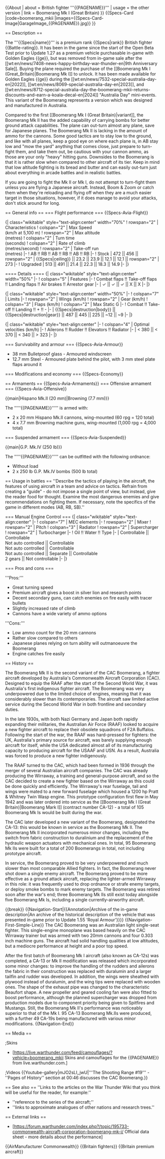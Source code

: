 {{About
| about = British fighter '''{{PAGENAME}}'''
| usage = the other version
| link = Boomerang Mk I (Great Britain)
}}
{{Specs-Card
|code=boomerang_mkii
|images={{Specs-Card-Image|GarageImage_{{PAGENAME}}.jpg}}
}}

== Description ==
<!-- ''In the description, the first part should be about the history of and the creation and combat usage of the aircraft, as well as its key features. In the second part, tell the reader about the aircraft in the game. Insert a screenshot of the vehicle, so that if the novice player does not remember the vehicle by name, he will immediately understand what kind of vehicle the article is talking about.'' -->
The '''{{Specs|name}}''' is a premium rank {{Specs|rank}} British fighter {{Battle-rating}}. It has been in the game since the start of the Open Beta Test prior to Update 1.27 as a premium vehicle purchasable in-game with Golden Eagles {{ge}}, but was removed from in-game sale after the [[wt:en/news/7408-news-happy-birthday-war-thunder-en|9th Anniversary Sale]]. Buying the plane required the purchase of the [[Boomerang Mk I (Great_Britain)|Boomerang Mk I]] to unlock. It has been made available for Golden Eagles {{ge}} during the [[wt:en/news/7532-special-australia-day-en|2022]], [[wt:en/news/8069-special-australia-day-en|2023]], and [[wt:en/news/8712-special-australia-day-the-boomerang-mkii-returns-discounts-and-earn-a-koala-decal-en|2024]] "Australia Day" mini-events. This variant of the Boomerang represents a version which was designed and manufactured in Australia.

Compared to the first [[Boomerang Mk I (Great Britain)|variant]], the Boomerang Mk II has the added capability of carrying bombs for better ground attack capabilities. The plane can out-turn almost any plane, save for Japanese planes. The Boomerang Mk II is lacking in the amount of ammo for the cannons. Some good tactics are to stay low to the ground, and like with all planes, keep a good eye on where each plane is, in AB stay low and "mow the yard" anything that comes close, just prepare to turn-fight them, and take them out, be cautious with your cannon ammo, as those are your only "heavy" hitting guns. Downsides to the Boomerang is that it is rather slow when compared to other aircraft of its tier. Keep in mind that low altitude fighting is its bread and butter and can easily out-turn just about everything in arcade battles and in realistic battles.

If you are going to fight the Mk II or Mk I, do not attempt to turn-fight them unless you are flying a Japanese aircraft. Instead, Boom & Zoom or catch them when they're reloading and flying off when they are a much easier target in those situations, however, if it does manage to avoid your attacks, don't stick around for long.

== General info ==
=== Flight performance ===
{{Specs-Avia-Flight}}
<!-- ''Describe how the aircraft behaves in the air. Speed, manoeuvrability, acceleration and allowable loads - these are the most important characteristics of the vehicle.'' -->

{| class="wikitable" style="text-align:center" width="70%"
! rowspan="2" | Characteristics
! colspan="2" | Max Speed<br>(km/h at 5,100 m)
! rowspan="2" | Max altitude<br>(metres)
! colspan="2" | Turn time<br>(seconds)
! colspan="2" | Rate of climb<br>(metres/second)
! rowspan="2" | Take-off run<br>(metres)
|-
! AB !! RB !! AB !! RB !! AB !! RB
|-
! Stock
| 472 || 456 || rowspan="2" | {{Specs|ceiling}} || 23.2 || 23.9 || 12.1 || 12.1 || rowspan="2" | 273
|-
! Upgraded
| 513 || 491 || 21.4 || 22.3 || 18.3 || 14.9
|-
|}

==== Details ====
{| class="wikitable" style="text-align:center" width="50%"
|-
! colspan="5" | Features
|-
! Combat flaps !! Take-off flaps !! Landing flaps !! Air brakes !! Arrestor gear
|-
| ✓ || ✓ || ✓ || X || X     <!-- ✓ -->
|-
|}

{| class="wikitable" style="text-align:center" width="50%"
|-
! colspan="7" | Limits
|-
! rowspan="2" | Wings (km/h)
! rowspan="2" | Gear (km/h)
! colspan="3" | Flaps (km/h)
! colspan="2" | Max Static G
|-
! Combat !! Take-off !! Landing !! + !! -
|-
| {{Specs|destruction|body}} || {{Specs|destruction|gear}} || 487 || 445 || 225 || ~12 || ~9
|-
|}

{| class="wikitable" style="text-align:center"
|-
! colspan="4" | Optimal velocities (km/h)
|-
! Ailerons !! Rudder !! Elevators !! Radiator
|-
| < 380 || < 370 || < 340 || > 323
|-
|}

=== Survivability and armour ===
{{Specs-Avia-Armour}}
<!-- ''Examine the survivability of the aircraft. Note how vulnerable the structure is and how secure the pilot is, whether the fuel tanks are armoured, etc. Describe the armour, if there is any, and also mention the vulnerability of other critical aircraft systems.'' -->

* 38 mm Bulletproof glass - Armoured windscreen
* 12.7 mm Steel - Armoured plate behind the pilot, with 3 mm steel plate flaps around it

=== Modifications and economy ===
{{Specs-Economy}}

== Armaments ==
{{Specs-Avia-Armaments}}
=== Offensive armament ===
{{Specs-Avia-Offensive}}
<!-- ''Describe the offensive armament of the aircraft, if any. Describe how effective the cannons and machine guns are in a battle, and also what belts or drums are better to use. If there is no offensive weaponry, delete this subsection.'' -->
{{main|Hispano Mk.II (20 mm)|Browning (7.7 mm)}}

The '''''{{PAGENAME}}''''' is armed with:

* 2 x 20 mm Hispano Mk.II cannons, wing-mounted (60 rpg = 120 total)
* 4 x 7.7 mm Browning machine guns, wing-mounted (1,000 rpg = 4,000 total)

=== Suspended armament ===
{{Specs-Avia-Suspended}}
<!-- ''Describe the aircraft's suspended armament: additional cannons under the wings, bombs, rockets and torpedoes. This section is especially important for bombers and attackers. If there is no suspended weaponry remove this subsection.'' -->
{{main|G.P. Mk.IV (250 lb)}}

The '''''{{PAGENAME}}''''' can be outfitted with the following ordnance:

* Without load
* 2 x 250 lb G.P. Mk.IV bombs (500 lb total)

== Usage in battles ==
''Describe the tactics of playing in the aircraft, the features of using aircraft in a team and advice on tactics. Refrain from creating a "guide" - do not impose a single point of view, but instead, give the reader food for thought. Examine the most dangerous enemies and give recommendations on fighting them. If necessary, note the specifics of the game in different modes (AB, RB, SB).''

=== Manual Engine Control ===
{| class="wikitable" style="text-align:center"
|-
! colspan="7" | MEC elements
|-
! rowspan="2" | Mixer
! rowspan="2" | Pitch
! colspan="3" | Radiator
! rowspan="2" | Supercharger
! rowspan="2" | Turbocharger
|-
! Oil !! Water !! Type
|-
| Controllable || Controllable<br>Not auto controlled || Controllable<br>Not auto controlled || Controllable<br>Not auto controlled || Separate || Controllable<br>2 gears || Not controllable
|-
|}

=== Pros and cons ===
<!-- ''Summarise and briefly evaluate the vehicle in terms of its characteristics and combat effectiveness. Mark its pros and cons in the bulleted list. Try not to use more than 6 points for each of the characteristics. Avoid using categorical definitions such as "bad", "good" and the like - use substitutions with softer forms such as "inadequate" and "effective".'' -->

'''Pros:'''

* Great turning speed
* Premium aircraft gives a boost in silver lion and research points
* Decent secondary guns, can catch enemies on fire easily with tracer bullets
* Slightly increased rate of climb
* Cannons have a wide variety of ammo options

'''Cons:'''

* Low ammo count for the 20 mm cannons
* Rather slow compared to others
* Japanese planes relying on turn ability will outmanoeuvre the Boomerang
* Engine catches fire easily

== History ==
<!-- ''Describe the history of the creation and combat usage of the aircraft in more detail than in the introduction. If the historical reference turns out to be too long, take it to a separate article, taking a link to the article about the vehicle and adding a block "/History" (example: <nowiki>https://wiki.warthunder.com/(Vehicle-name)/History</nowiki>) and add a link to it here using the <code>main</code> template. Be sure to reference text and sources by using <code><nowiki><ref></ref></nowiki></code>, as well as adding them at the end of the article with <code><nowiki><references /></nowiki></code>. This section may also include the vehicle's dev blog entry (if applicable) and the in-game encyclopedia description (under <code><nowiki>=== In-game description ===</nowiki></code>, also if applicable).'' -->
The Boomerang Mk II is the second variant of the CAC Boomerang, a fighter aircraft developed by Australia's Commonwealth Aircraft Corporation (CAC). Designed to equip the RAAF after the start of the Second World War, it was Australia's first indigenous fighter aircraft. The Boomerang was very underpowered due to the limited choice of engines, meaning that it was considerably slower than its contemporaries. The aircraft saw limited active service during the Second World War in both frontline and secondary duties.

In the late 1930s, with both Nazi Germany and Japan both rapidly expanding their militaries, the Australian Air Force (RAAF) looked to acquire a new fighter aircraft to replace their obsolete squadrons of F2A Buffalos. Following the start of the war, the RAAF was hard-pressed for fighters: the UK, Australia's primary source for aircraft, was barely supplying enough aircraft for itself, while the USA dedicated almost all of its manufacturing capacity to producing aircraft for the USAAF and USN. As a result, Australia was forced to produce a new fighter indigenously.

The RAAF turned to the CAC, which had been formed in 1936 through the merger of several Australian aircraft companies. The CAC was already producing the Wirraway, a training and general-purpose aircraft, and so the CAC decided to create a new fighter based on the Wirraway as this could be done quickly and efficiently. The Wirraway's rear fuselage, tail and wings were mated to a new forward fuselage which housed a 1200 hp Pratt & Whitney Twin Wasp engine. This prototype configuration first flew in May 1942 and was later ordered into service as the [[Boomerang Mk I (Great Britain)|Boomerang Mark I]] (contract number CA-12) - a total of 105 Boomerang Mk Is would be built during the war.

The CAC later developed a new variant of the Boomerang, designated the CA-13: this would be known in service as the Boomerang Mk II. The Boomerang Mk II incorporated numerous minor changes, including the switch from fabric construction to duralinium and the replacement of the hydraulic weapon actuators with mechanical ones. In total, 95 Boomerang Mk IIs were built for a total of 200 Boomerangs in total, not including prototype aircraft.

In service, the Boomerang proved to be very underpowered and much slower than most comparable Allied fighters. In fact, the Boomerang never shot down a single enemy aircraft. The Boomerang proved to be more effective as a ground attack aircraft, replacing the lighter-armed Wirraway in this role: it was frequently used to drop ordnance or strafe enemy targets, or deploy smoke bombs to mark enemy targets. The Boomerang was retired soon after the war's end; three Boomerang Mk IIs still exist today alongside five Boomerang Mk Is, including a single currently-airworthy aircraft.

{{break}}
{{Navigation-Start|{{Annotation|Archive of the in-game description|An archive of the historical description of the vehicle that was presented in-game prior to Update 1.55 'Royal Armour'}}}}
{{Navigation-First-Simple-Line}}
The CAC Boomerang was an Australian light single-seat fighter. This single-engine monoplane was based heavily on the CAC Wirraway trainer but was armed with two 20mm cannons and four 0.303 inch machine guns. The aircraft had solid handling qualities at low altitudes, but a mediocre performance at height and a poor top speed.

After the first batch of Boomerang Mk I aircraft (also known as CA-12s) was completed, a CA-13 or Mk II modification was released which incorporated some minor changes: to improve the handling of the rudders and ailerons the fabric in their construction was replaced with duralumin and a larger tailfin and rudder was developed. In addition, the wings were sheathed with plywood instead of duralumin, and the wing tips were replaced with wooden ones. The shape of the exhaust pipe was changed to the characteristic Beaufort shape. A new propeller and geared cooling fan were also fitted to boost performance, although the planned supercharger was dropped from production models due to component priority being given to Spitfires and Mustangs. Still, the Boomerang Mk II's performance was noticeably superior to that of the Mk I. 95 CA-13 Boomerang Mk.IIs were produced, with a further 49 CA-19s being manufactured with various minor modifications.
{{Navigation-End}}

== Media ==
<!-- ''Excellent additions to the article would be video guides, screenshots from the game, and photos.'' -->

;Skins
* [https://live.warthunder.com/feed/camouflages/?vehicle=boomerang_mkii Skins and camouflages for the {{PAGENAME}} from live.warthunder.com.]

;Videos
{{Youtube-gallery|mJO2sLI_jwU|'''The Shooting Range #19''' - ''Pages of History'' section at 00:46 discusses the CAC Boomerang.}}

== See also ==
''Links to the articles on the War Thunder Wiki that you think will be useful for the reader, for example:''
* ''reference to the series of the aircraft;''
* ''links to approximate analogues of other nations and research trees.''

== External links ==
<!-- ''Paste links to sources and external resources, such as:''
* ''topic on the official game forum;''
* ''other literature.'' -->

* [https://forum.warthunder.com/index.php?/topic/195733-commonwealth-aircraft-corporation-boomerang-mk-i/ Official data sheet - more details about the performance]

{{AirManufacturer Commonwealth}}
{{Britain fighters}}
{{Britain premium aircraft}}